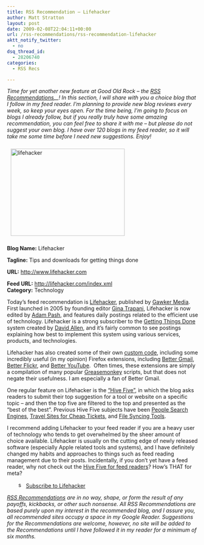 ```yaml
---
title: RSS Recommendation – Lifehacker
author: Matt Stratton
layout: post
date: 2009-02-08T22:04:11+00:00
url: /rss-recommendations/rss-recommendation-lifehacker
aktt_notify_twitter:
  - no
dsq_thread_id:
  - 28206740
categories:
  - RSS Recs

---
```

_Time for yet another new feature at Good Old Rock &#8211; the <a href="/topics/rss-recommendations/" target="_self">RSS Recommendations</a>__! In this section, I will share with you a choice blog that I follow in my feed reader. I&#8217;m planning to provide new blog reviews every week, so keep your eyes open. For the time being, I&#8217;m going to focus on blogs I already follow, but if you really truly have some amazing recommendation, you can feel free to share it with me &#8211; but please do not suggest your own blog. I have over 120 blogs in my feed reader, so it will take me some time before I need new suggestions. Enjoy!_

<a href="http://www.lifehacker.com" target="_blank"><img class="alignleft size-medium wp-image-4732" style="margin: 10px;" title="lifehacker" src="/wp-content/uploads/2009/02/lifehacker-300x229.jpg" alt="lifehacker" width="300" height="229" srcset="/wp-content/uploads/2009/02/lifehacker-300x229.jpg 300w, /wp-content/uploads/2009/02/lifehacker.jpg 1018w" sizes="(max-width: 300px) 100vw, 300px" /></a>

**Blog Name:** Lifehacker
  
**Tagline:** Tips and downloads for getting things done
  
**URL:** <a href="http://www.lifehacker.com" target="_blank">http://www.lifehacker.com</a>
  
**Feed URL:** <a href="http://lifehacker.com/index.xml" target="_blank">http://lifehacker.com/index.xml<br /> </a>**Category:** Technology 

Today&#8217;s feed recommendation is <a href="http://www.lifehacker.com" target="_blank">Lifehacker</a>, published by <a href="http://en.wikipedia.org/wiki/Gawker_Media" target="_blank">Gawker Media</a>. First launched in 2005 by founding editor <a href="http://www.ginatrapani.org/" target="_blank">Gina Trapani</a>, Lifehacker is now edited by <a href="http://adampash.com/" target="_blank">Adam Pash</a>, and features daily postings related to the efficient use of technology. Lifehacker is a strong subscriber to the <a href="http://www.amazon.com/gp/product/0142000280?ie=UTF8&tag=straigeyefort-20&linkCode=as2&camp=1789&creative=390957&creativeASIN=0142000280" target="_blank">Getting Things Done</a> system created by <a href="http://www.davidco.com/" target="_blank">David Allen</a>, and it&#8217;s fairly common to see postings explaining how best to implement this system using various services, products, and technologies. 

Lifehacker has also created some of their own <a href="http://lifehacker.com/tag/lifehacker-code/" target="_blank">custom code</a>, including some incredibly useful (in my opinion) Firefox extensions, including <a href="http://lifehacker.com/320618/better-gmail-2-firefox-extension-for-new-gmail" target="_blank">Better Gmail</a>, <a href="http://lifehacker.com/263985/upgrade-flickr-with-the-better-flickr-firefox-extension" target="_blank">Better Flickr</a>, and <a href="http://lifehacker.com/319925/better-youtube-firefox-extension" target="_blank">Better YouTube</a>.  Often times, these extensions are simply a compilation of many popular <a href="http://www.greasespot.net/" target="_blank">Greasemonkey</a> scripts, but that does not negate their usefulness. I am especially a fan of Better Gmail.

One regular feature on Lifehacker is the <a href="http://lifehacker.com/tag/hive-five/" target="_blank">&#8220;Hive Five&#8221;</a>, in which the blog asks readers to submit their top suggestion for a tool or website on a specific topic &#8211; and then the top five are filtered to the top and presented as the &#8220;best of the best&#8221;. Previous Hive Five subjects have been <a href="http://lifehacker.com/5138427/five-best-people+search-engines" target="_blank">People Search Engines</a>, <a href="http://lifehacker.com/5073437/five-best-travel-sites-for-cheap-tickets" target="_blank">Travel Sites for Cheap Tickets</a>, and <a href="http://lifehacker.com/398696/five-best-file-syncing-tools" target="_blank">File Syncing Tools</a>.

I recommend adding Lifehacker to your feed reader if you are a heavy user of technology who tends to get overwhelmed by the sheer amount of choice available. Lifehacker is usually on the cutting edge of newly released software (especially Apple related tools and systems), and I have definitely changed my habits and approaches to things such as feed reading management due to their posts. Incidentally, if you don&#8217;t yet have a feed reader, why not check out the <a href="http://lifehacker.com/398696/five-best-file-syncing-tools" target="_blank">Hive Five for feed readers</a>? How&#8217;s THAT for meta?

<p style="padding-left: 30px;">
  <a href="http://lifehacker.com/index.xml" target="_blank"><img class="size-full wp-image-4733 alignleft" style="margin: 0px;verticalAlign=&quot;middle&quot;" title="small_feed_icon" src="/wp-content/uploads/2009/02/small_feed_icon.png" alt="small_feed_icon" width="16" height="16" /></a> <a href="http://lifehacker.com/index.xml" target="_blank">Subscribe to Lifehacker</a>
</p>

_<a href="/topics/rss-recommendations/" target="_self">RSS Recommendations</a> are in no way, shape, or form the result of any payoffs, kickbacks, or other such nonsense. All RSS Recommendations are based purely upon my interest in the recommended blog, and I assure you, all recommended sites occupy a space in my Google Reader. Suggestions for the Recommendations are welcome, however, no site will be added to the Recommendations until I have followed it in my reader for a minimum of six months._